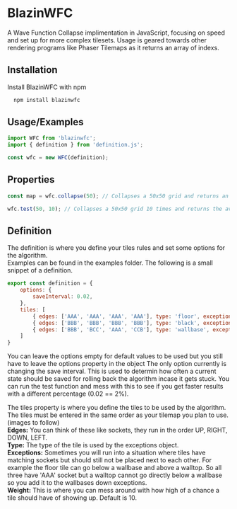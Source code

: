 
# BlazinWFC

A Wave Function Collapse implimentation in JavaScript, focusing on speed and set up for more complex tilesets.
Usage is geared towards other rendering programs like Phaser Tilemaps as it returns an array of indexs.



## Installation

Install BlazinWFC with npm

```bash
  npm install blazinwfc
```
    
## Usage/Examples

```javascript
import WFC from 'blazinwfc';
import { definition } from 'definition.js';

const wfc = new WFC(definition);
```

## Properties

```javascript
const map = wfc.collapse(50); // Collapses a 50x50 grid and returns an array of indexs

wfc.test(50, 10); // Collapses a 50x50 grid 10 times and returns the average time in seconds
```

## Definition

The definition is where you define your tiles rules and set some options for the algorithm.\
Examples can be found in the examples folder. The following is a small snippet of a definition.

```javascript
export const definition = {
    options: {
        saveInterval: 0.02,
    },
    tiles: [
        { edges: ['AAA', 'AAA', 'AAA', 'AAA'], type: 'floor', exceptions: undefined, weight: 30 },
        { edges: ['BBB', 'BBB', 'BBB', 'BBB'], type: 'black', exceptions: undefined, weight: 20 },
        { edges: ['BBB', 'BCC', 'AAA', 'CCB'], type: 'wallbase', exceptions: { down: ['walltop'] } }
    ]
}
```

You can leave the options empty for default values to be used but you still have to leave the options property in the object
The only option currently is changing the save interval. This is used to determin how often a current state should be saved for rolling back the algorithm incase it gets stuck. You can run the test function and mess with this to see if you get faster results with a different percentage (0.02 == 2%).

The tiles property is where you define the tiles to be used by the algorithm.\
The tiles must be entered in the same order as your tilemap you plan to use. (images to follow)\
**Edges:** You can think of these like sockets, they run in the order UP, RIGHT, DOWN, LEFT.\
**Type:** The type of the tile is used by the exceptions object.\
**Exceptions:** Sometimes you will run into a situation where tiles have matching sockets but should still not be placed next to each other. For example the floor tile can go below a wallbase and above a walltop. So all three have 'AAA' socket but a walltop cannot go directly below a wallbase so you add it to the wallbases down exceptions.\
**Weight:** This is where you can mess around with how high of a chance a tile should have of showing up. Default is 10.
